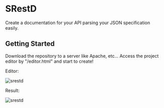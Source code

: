 # SRestD
Create a documentation for your API parsing your JSON specification easily.

## Getting Started
Download the repository to a server like Apache, etc... Access the project editor by "<server>/editor.html" and start to create! 

Editor:

<img src="https://uploaddeimagens.com.br/images/001/736/933/original/srestd.png?1542728521" alt="srestd"/>

Result:

<img src="https://uploaddeimagens.com.br/images/001/736/934/original/sr2.png?1542728620" alt="srestd"/>
